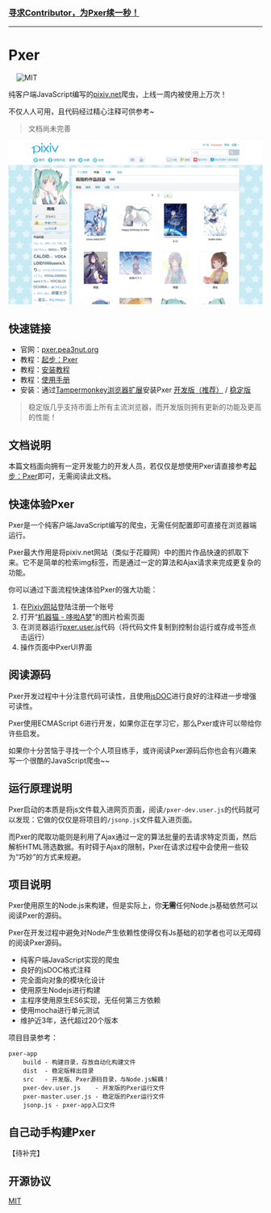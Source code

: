 ### [寻求Contributor，为Pxer续一秒！](https://github.com/pea3nut/Pxer/issues/64)

---

# Pxer

<p align="left">
	<img alt="" src="https://img.shields.io/badge/JavaScript-ES6-green.svg" />
	<img alt="" src="https://img.shields.io/badge/install-Tampermonkey-green.svg" />
	<img alt="" src="https://img.shields.io/badge/Test-mocha-blue.svg" />
	<img alt="" src="https://img.shields.io/badge/jQuery-No-red.svg" />
	<img alt="MIT" src="https://img.shields.io/npm/l/express.svg" />
	<img alt="" src="https://travis-ci.org/pea3nut/Pxer.svg?branch=dev" />
</p>


纯客户端JavaScript编写的[pixiv.net](https://www.pixiv.net)爬虫，上线一周内被使用上万次！

不仅人人可用，且代码经过精心注释可供参考~

> 文档尚未完善

<img src="/src/public/pxer-ui-gif.gif?raw=true" />

## 快速链接

- 官网：[pxer.pea3nut.org](http://pxer.pea3nut.org/)
- 教程：[起步：Pxer](http://pxer.pea3nut.org/md/start)
- 教程：[安装教程](http://pxer.pea3nut.org/md/install)
- 教程：[使用手册](http://pxer.pea3nut.org/md/use)
- 安装：通过[Tampermonkey浏览器扩展](http://tampermonkey.net/)安装Pxer [开发版（推荐）](https://pxer-app.pea3nut.org/pxer-dev.user.js) / [稳定版](https://pxer-app.pea3nut.org/pxer-master.user.js)

> 稳定版几乎支持市面上所有主流浏览器，而开发版则拥有更新的功能及更高的性能！

## 文档说明

本篇文档面向拥有一定开发能力的开发人员，若仅仅是想使用Pxer请直接参考[起步：Pxer](http://pxer.pea3nut.org/md/start)即可，无需阅读此文档。

## 快速体验Pxer

Pxer是一个纯客户端JavaScript编写的爬虫，无需任何配置即可直接在浏览器端运行。

Pxer最大作用是将pixiv.net网站（类似于花瓣网）中的图片作品快速的抓取下来。它不是简单的检索img标签，而是通过一定的算法和Ajax请求来完成更复杂的功能。

你可以通过下面流程快速体验Pxer的强大功能：

1. 在[Pixiv网站](https://www.pixiv.net)登陆注册一个账号
2. 打开“[机器猫 - 哆啦A梦](https://www.pixiv.net/search.php?s_mode=s_tag&word=%E3%83%89%E3%83%A9%E3%81%88%E3%82%82%E3%82%93%20000user)”的图片检索页面
3. 在浏览器运行[pxer.user.js](https://pxer-app.pea3nut.org/pxer-master.user.js)代码（将代码文件复制到控制台运行或存成书签点击运行）
4. 操作页面中PxerUI界面

## 阅读源码

Pxer开发过程中十分注意代码可读性，且使用[jsDOC](http://www.css88.com/doc/jsdoc/)进行良好的注释进一步增强可读性。

Pxer使用ECMAScript 6进行开发，如果你正在学习它，那么Pxer或许可以带给你许些启发。

如果你十分苦恼于寻找一个个人项目练手，或许阅读Pxer源码后你也会有兴趣来写一个很酷的JavaScript爬虫~~

## 运行原理说明

Pxer启动的本质是将js文件载入进网页页面，阅读`/pxer-dev.user.js`的代码就可以发现：它做的仅仅是将项目的`/jsonp.js`文件载入进页面。

而Pxer的爬取功能则是利用了Ajax通过一定的算法批量的去请求特定页面，然后解析HTML筛选数据。有时碍于Ajax的限制，Pxer在请求过程中会使用一些较为“巧妙”的方式来规避。

## 项目说明

Pxer使用原生的Node.js来构建，但是实际上，你**无需**任何Node.js基础依然可以阅读Pxer的源码。

Pxer在开发过程中避免对Node产生依赖性使得仅有Js基础的初学者也可以无障碍的阅读Pxer源码。

- 纯客户端JavaScript实现的爬虫
- 良好的jsDOC格式注释
- 完全面向对象的模块化设计
- 使用原生Nodejs进行构建
- 主程序使用原生ES6实现，无任何第三方依赖
- 使用mocha进行单元测试
- 维护近3年，迭代超过20个版本

项目目录参考：
```text
pxer-app
    build - 构建目录，存放自动化构建文件
    dist  - 稳定版释出目录
    src   - 开发版、Pxer源码目录，与Node.js解耦！
    pxer-dev.user.js    - 开发版的Pxer运行文件
    pxer-master.user.js - 稳定版的Pxer运行文件
    jsonp.js - pxer-app入口文件
```

## 自己动手构建Pxer

【待补完】

## 开源协议

[MIT](http://opensource.org/licenses/MIT)


